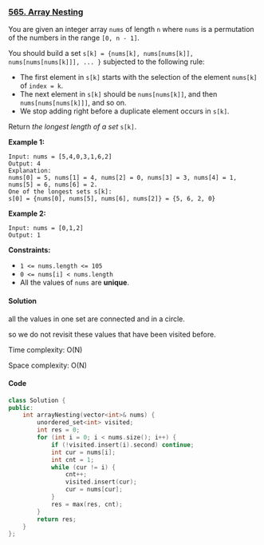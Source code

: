 ### [565. Array Nesting](https://leetcode.com/problems/array-nesting/)

You are given an integer array `nums` of length `n` where `nums` is a permutation of the numbers in the range `[0, n - 1]`.

You should build a set `s[k] = {nums[k], nums[nums[k]], nums[nums[nums[k]]], ... }` subjected to the following rule:

- The first element in `s[k]` starts with the selection of the element `nums[k]` of `index = k`.
- The next element in `s[k]` should be `nums[nums[k]]`, and then `nums[nums[nums[k]]]`, and so on.
- We stop adding right before a duplicate element occurs in `s[k]`.

Return *the longest length of a set* `s[k]`.

 

**Example 1:**

```
Input: nums = [5,4,0,3,1,6,2]
Output: 4
Explanation: 
nums[0] = 5, nums[1] = 4, nums[2] = 0, nums[3] = 3, nums[4] = 1, nums[5] = 6, nums[6] = 2.
One of the longest sets s[k]:
s[0] = {nums[0], nums[5], nums[6], nums[2]} = {5, 6, 2, 0}
```

**Example 2:**

```
Input: nums = [0,1,2]
Output: 1
```

 

**Constraints:**

- `1 <= nums.length <= 105`
- `0 <= nums[i] < nums.length`
- All the values of `nums` are **unique**.

#### Solution

all the values in one set are connected and in a circle.

so we do not revisit these values that have been visited before.

Time complexity: O(N)

Space complexity: O(N)

#### Code

```c++
class Solution {
public:
    int arrayNesting(vector<int>& nums) {
        unordered_set<int> visited;
        int res = 0;
        for (int i = 0; i < nums.size(); i++) {
            if (!visited.insert(i).second) continue;
            int cur = nums[i];
            int cnt = 1;
            while (cur != i) {
                cnt++;
                visited.insert(cur);
                cur = nums[cur];
            }
            res = max(res, cnt);
        }
        return res;
    }
};
```



